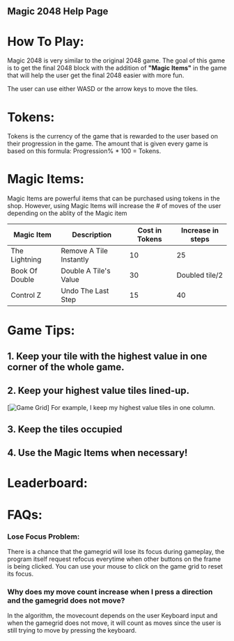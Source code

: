 ## Magic 2048 Help Page

# How To Play:

Magic 2048 is very similar to the original 2048 game. The goal of this game is to get the final 2048 block with the addition of **"Magic Items"** in the game that will help the user get the final 2048 easier with more fun.

The user can use either WASD or the arrow keys to move the tiles.

# Tokens:

Tokens is the currency of the game that is rewarded to the user based on their progression in the game. 
The amount that is given every game is based on this formula: Progression% * 100 = Tokens.

# Magic Items:

Magic Items are powerful items that can be purchased using tokens in the shop. However, using Magic Items will increase the # of moves of the user depending on the ablity of the Magic item

| Magic Item      | Description |  Cost in Tokens   | Increase in steps|
|  ----        |    ----   |      ---- | ---- |
| The Lightning   | Remove A Tile Instantly | 10   |  25 |
| Book Of Double  | Double A Tile's Value     | 30    | Doubled tile/2 |
| Control Z  | Undo The Last Step   | 15    | 40 |

# Game Tips:

## 1. Keep your tile with the highest value in one corner of the whole game.

## 2. Keep your highest value tiles lined-up.

[![Game Grid](https://github.com/JerryZhang0920/Magic2048/blob/main/assets/Magic2048.jpg)]
For example, I keep my highest value tiles in one column.

## 3. Keep the tiles occupied

## 4. Use the Magic Items when necessary!

# Leaderboard:



# FAQs:

### Lose Focus Problem: 

There is a chance that the gamegrid will lose its focus during gameplay, the program itself request refocus everytime when other buttons on the frame is being clicked. You can use your mouse to click on the game grid to reset its focus.

### Why does my move count increase when I press a direction and the gamegrid does not move?

In the algorithm, the movecount depends on the user Keyboard input and when the gamegrid does not move, it will count as moves since the user is still trying to move by pressing the keyboard.
